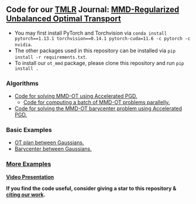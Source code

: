 ## Code for our [TMLR](https://jmlr.org/tmlr/) Journal: [MMD-Regularized Unbalanced Optimal Transport](https://arxiv.org/pdf/2011.05001.pdf)
- You may first install PyTorch and Torchvision via `conda install pytorch==1.13.1 torchvision==0.14.1 pytorch-cuda=11.6 -c pytorch -c nvidia`.
- The other packages used in this repository can be installed via `pip install -r requirements.txt`.
- To install our `ot_mmd` package, please clone this repository and run `pip install .`

### Algorithms
  - [Code for solving MMD-OT using Accelerated PGD.](./ot_mmd/mmdot.py)
      - [Code for computing a batch of MMD-OT problems parallelly.](./ot_mmd/b_mmdot.py)
  - [Code for solving the MMD-OT barycenter problem using Accelerated PGD.](./ot_mmd/barycenter.py)
### Basic Examples
  - [OT plan between Gaussians.](./examples/synthetic/OTplan.ipynb)
  - [Barycenter between Gaussians.](./examples/synthetic/barycenter_with_imq.ipynb)
### [More Examples](./examples)

[**Video Presentation**](https://youtu.be/FSJ4_GfLhHo)

**If you find the code useful, consider giving a star to this repository & [citing our work](https://github.com/Piyushi-0/MMD-reg-OT/blob/main/bibtex.txt).**


